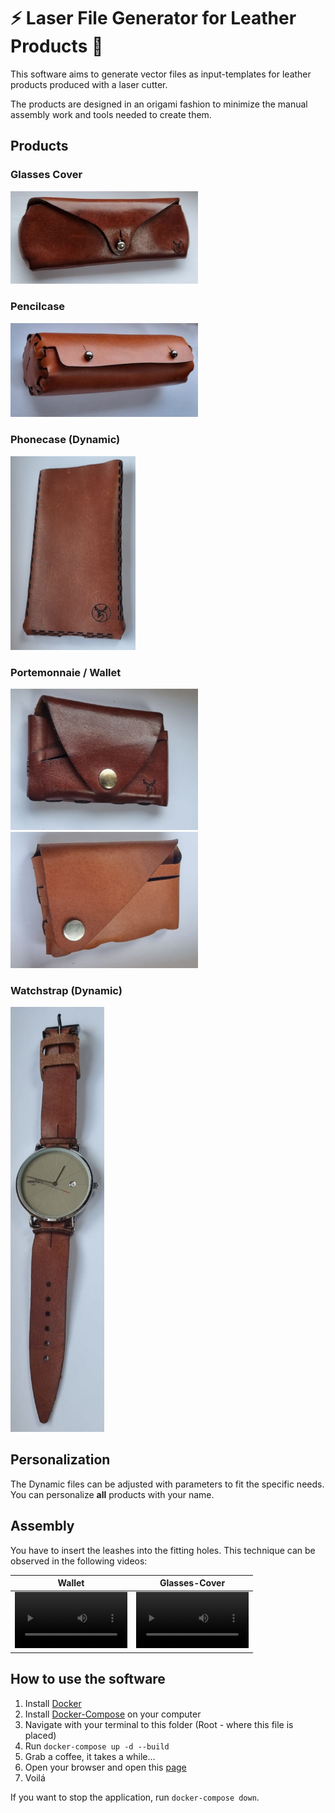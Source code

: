 # ⚡ Laser File Generator for Leather Products 👛

This software aims to generate vector files as input-templates for leather products produced with a laser cutter. 

The products are designed in an origami fashion to minimize the manual assembly work and tools needed to create them.

## Products
### Glasses Cover
<img src="preview_images/Glasses-cover.jpeg" width="300" >

### Pencilcase
<img src="preview_images/Pencilcase.jpeg" width="300" >

### Phonecase (Dynamic)
<img src="preview_images/Phonecase.jpeg" width="200" >

### Portemonnaie / Wallet
<img src="preview_images/Portemonnaie1.jpg" width="300" >

<img src="preview_images/Portemonnaie2.jpeg" width="300" >


### Watchstrap (Dynamic)
<img src="preview_images/Watchstrap.jpeg" width="150" >


## Personalization 
The Dynamic files can be adjusted with parameters to fit the specific needs.
You can personalize **all** products with your name.

## Assembly 

You have to insert the leashes into the fitting holes. This technique can be observed in the following videos:

Wallet | Glasses-Cover
:-: | :-:
<video src='https://user-images.githubusercontent.com/9820970/197518181-916e1b6d-8bb9-4f30-b6e4-3f9bde8548b6.mp4' width=180/> | <video src='https://user-images.githubusercontent.com/9820970/197518162-615272d9-7968-41c6-9fc7-fd11c9db222c.mp4' width=180/>


## How to use the software
1. Install [Docker](www.docker.com) 
2. Install [Docker-Compose](https://docs.docker.com/compose/install/) on your computer
3. Navigate with your terminal to this folder (Root - where this file is placed)
4. Run `docker-compose up -d --build`
5. Grab a coffee, it takes a while...
6. Open your browser and open this [page](http://0.0.0.0:5000/)
7. Voilá 

If you want to stop the application, run `docker-compose down`.
